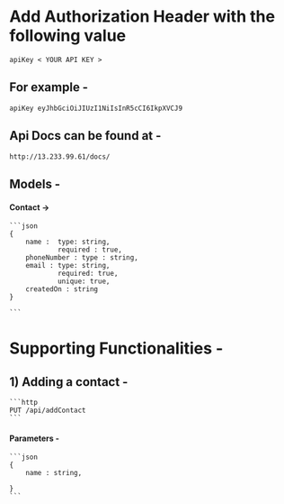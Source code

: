 # Add Authorization Header with the following value
    apiKey < YOUR API KEY >

## For example -
    apiKey eyJhbGciOiJIUzI1NiIsInR5cCI6IkpXVCJ9

## Api Docs can be found at -
    http://13.233.99.61/docs/



## Models - 
#### Contact -> 
    ```json
    {
        name :  type: string,
                required : true,
        phoneNumber : type : string,
        email : type: string,
                required: true,
                unique: true,
        createdOn : string
    }

    ```

# Supporting Functionalities - 

## 1) Adding a contact - 
    ```http
    PUT /api/addContact
    ```
#### Parameters -
    ```json
    {
        name : string,

    }
    ```
